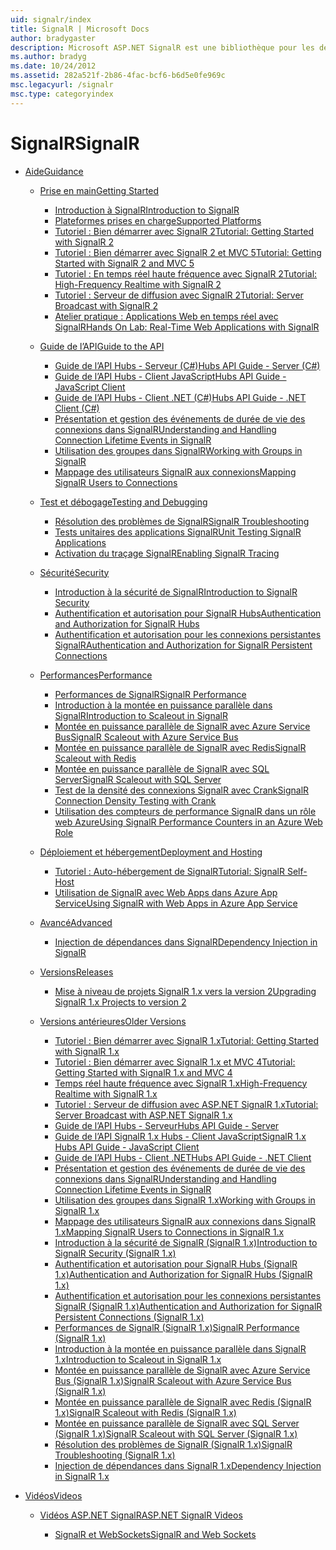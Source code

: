 ```yaml
---
uid: signalr/index
title: SignalR | Microsoft Docs
author: bradygaster
description: Microsoft ASP.NET SignalR est une bibliothèque pour les développeurs ASP.NET qui simplifie le processus d’ajout de fonctionnalités web en temps réel à vos applications.
ms.author: bradyg
ms.date: 10/24/2012
ms.assetid: 282a521f-2b86-4fac-bcf6-b6d5e0fe969c
msc.legacyurl: /signalr
msc.type: categoryindex
---
```

<a name="signalr"></a><span data-ttu-id="13f3d-103">SignalR</span><span class="sxs-lookup"><span data-stu-id="13f3d-103">SignalR</span></span>
====================
- [<span data-ttu-id="13f3d-104">Aide</span><span class="sxs-lookup"><span data-stu-id="13f3d-104">Guidance</span></span>](overview/index.md)

    - [<span data-ttu-id="13f3d-105">Prise en main</span><span class="sxs-lookup"><span data-stu-id="13f3d-105">Getting Started</span></span>](overview/getting-started/index.md)

        - [<span data-ttu-id="13f3d-106">Introduction à SignalR</span><span class="sxs-lookup"><span data-stu-id="13f3d-106">Introduction to SignalR</span></span>](overview/getting-started/introduction-to-signalr.md)
        - [<span data-ttu-id="13f3d-107">Plateformes prises en charge</span><span class="sxs-lookup"><span data-stu-id="13f3d-107">Supported Platforms</span></span>](overview/getting-started/supported-platforms.md)
        - [<span data-ttu-id="13f3d-108">Tutoriel : Bien démarrer avec SignalR 2</span><span class="sxs-lookup"><span data-stu-id="13f3d-108">Tutorial: Getting Started with SignalR 2</span></span>](overview/getting-started/tutorial-getting-started-with-signalr.md)
        - [<span data-ttu-id="13f3d-109">Tutoriel : Bien démarrer avec SignalR 2 et MVC 5</span><span class="sxs-lookup"><span data-stu-id="13f3d-109">Tutorial: Getting Started with SignalR 2 and MVC 5</span></span>](overview/getting-started/tutorial-getting-started-with-signalr-and-mvc.md)
        - [<span data-ttu-id="13f3d-110">Tutoriel : En temps réel haute fréquence avec SignalR 2</span><span class="sxs-lookup"><span data-stu-id="13f3d-110">Tutorial: High-Frequency Realtime with SignalR 2</span></span>](overview/getting-started/tutorial-high-frequency-realtime-with-signalr.md)
        - [<span data-ttu-id="13f3d-111">Tutoriel : Serveur de diffusion avec SignalR 2</span><span class="sxs-lookup"><span data-stu-id="13f3d-111">Tutorial: Server Broadcast with SignalR 2</span></span>](overview/getting-started/tutorial-server-broadcast-with-signalr.md)
        - [<span data-ttu-id="13f3d-112">Atelier pratique : Applications Web en temps réel avec SignalR</span><span class="sxs-lookup"><span data-stu-id="13f3d-112">Hands On Lab: Real-Time Web Applications with SignalR</span></span>](overview/getting-started/real-time-web-applications-with-signalr.md)
    - [<span data-ttu-id="13f3d-113">Guide de l’API</span><span class="sxs-lookup"><span data-stu-id="13f3d-113">Guide to the API</span></span>](overview/guide-to-the-api/index.md)

        - [<span data-ttu-id="13f3d-114">Guide de l’API Hubs - Serveur (C#)</span><span class="sxs-lookup"><span data-stu-id="13f3d-114">Hubs API Guide - Server (C#)</span></span>](overview/guide-to-the-api/hubs-api-guide-server.md)
        - [<span data-ttu-id="13f3d-115">Guide de l’API Hubs - Client JavaScript</span><span class="sxs-lookup"><span data-stu-id="13f3d-115">Hubs API Guide - JavaScript Client</span></span>](overview/guide-to-the-api/hubs-api-guide-javascript-client.md)
        - [<span data-ttu-id="13f3d-116">Guide de l’API Hubs - Client .NET (C#)</span><span class="sxs-lookup"><span data-stu-id="13f3d-116">Hubs API Guide - .NET Client (C#)</span></span>](overview/guide-to-the-api/hubs-api-guide-net-client.md)
        - [<span data-ttu-id="13f3d-117">Présentation et gestion des événements de durée de vie des connexions dans SignalR</span><span class="sxs-lookup"><span data-stu-id="13f3d-117">Understanding and Handling Connection Lifetime Events in SignalR</span></span>](overview/guide-to-the-api/handling-connection-lifetime-events.md)
        - [<span data-ttu-id="13f3d-118">Utilisation des groupes dans SignalR</span><span class="sxs-lookup"><span data-stu-id="13f3d-118">Working with Groups in SignalR</span></span>](overview/guide-to-the-api/working-with-groups.md)
        - [<span data-ttu-id="13f3d-119">Mappage des utilisateurs SignalR aux connexions</span><span class="sxs-lookup"><span data-stu-id="13f3d-119">Mapping SignalR Users to Connections</span></span>](overview/guide-to-the-api/mapping-users-to-connections.md)
    - [<span data-ttu-id="13f3d-120">Test et débogage</span><span class="sxs-lookup"><span data-stu-id="13f3d-120">Testing and Debugging</span></span>](overview/testing-and-debugging/index.md)

        - [<span data-ttu-id="13f3d-121">Résolution des problèmes de SignalR</span><span class="sxs-lookup"><span data-stu-id="13f3d-121">SignalR Troubleshooting</span></span>](overview/testing-and-debugging/troubleshooting.md)
        - [<span data-ttu-id="13f3d-122">Tests unitaires des applications SignalR</span><span class="sxs-lookup"><span data-stu-id="13f3d-122">Unit Testing SignalR Applications</span></span>](overview/testing-and-debugging/unit-testing-signalr-applications.md)
        - [<span data-ttu-id="13f3d-123">Activation du traçage SignalR</span><span class="sxs-lookup"><span data-stu-id="13f3d-123">Enabling SignalR Tracing</span></span>](overview/testing-and-debugging/enabling-signalr-tracing.md)
    - [<span data-ttu-id="13f3d-124">Sécurité</span><span class="sxs-lookup"><span data-stu-id="13f3d-124">Security</span></span>](overview/security/index.md)

        - [<span data-ttu-id="13f3d-125">Introduction à la sécurité de SignalR</span><span class="sxs-lookup"><span data-stu-id="13f3d-125">Introduction to SignalR Security</span></span>](overview/security/introduction-to-security.md)
        - [<span data-ttu-id="13f3d-126">Authentification et autorisation pour SignalR Hubs</span><span class="sxs-lookup"><span data-stu-id="13f3d-126">Authentication and Authorization for SignalR Hubs</span></span>](overview/security/hub-authorization.md)
        - [<span data-ttu-id="13f3d-127">Authentification et autorisation pour les connexions persistantes SignalR</span><span class="sxs-lookup"><span data-stu-id="13f3d-127">Authentication and Authorization for SignalR Persistent Connections</span></span>](overview/security/persistent-connection-authorization.md)
    - [<span data-ttu-id="13f3d-128">Performances</span><span class="sxs-lookup"><span data-stu-id="13f3d-128">Performance</span></span>](overview/performance/index.md)

        - [<span data-ttu-id="13f3d-129">Performances de SignalR</span><span class="sxs-lookup"><span data-stu-id="13f3d-129">SignalR Performance</span></span>](overview/performance/signalr-performance.md)
        - [<span data-ttu-id="13f3d-130">Introduction à la montée en puissance parallèle dans SignalR</span><span class="sxs-lookup"><span data-stu-id="13f3d-130">Introduction to Scaleout in SignalR</span></span>](overview/performance/scaleout-in-signalr.md)
        - [<span data-ttu-id="13f3d-131">Montée en puissance parallèle de SignalR avec Azure Service Bus</span><span class="sxs-lookup"><span data-stu-id="13f3d-131">SignalR Scaleout with Azure Service Bus</span></span>](overview/performance/scaleout-with-windows-azure-service-bus.md)
        - [<span data-ttu-id="13f3d-132">Montée en puissance parallèle de SignalR avec Redis</span><span class="sxs-lookup"><span data-stu-id="13f3d-132">SignalR Scaleout with Redis</span></span>](overview/performance/scaleout-with-redis.md)
        - [<span data-ttu-id="13f3d-133">Montée en puissance parallèle de SignalR avec SQL Server</span><span class="sxs-lookup"><span data-stu-id="13f3d-133">SignalR Scaleout with SQL Server</span></span>](overview/performance/scaleout-with-sql-server.md)
        - [<span data-ttu-id="13f3d-134">Test de la densité des connexions SignalR avec Crank</span><span class="sxs-lookup"><span data-stu-id="13f3d-134">SignalR Connection Density Testing with Crank</span></span>](overview/performance/signalr-connection-density-testing-with-crank.md)
        - [<span data-ttu-id="13f3d-135">Utilisation des compteurs de performance SignalR dans un rôle web Azure</span><span class="sxs-lookup"><span data-stu-id="13f3d-135">Using SignalR Performance Counters in an Azure Web Role</span></span>](overview/performance/using-signalr-performance-counters-in-an-azure-web-role.md)
    - [<span data-ttu-id="13f3d-136">Déploiement et hébergement</span><span class="sxs-lookup"><span data-stu-id="13f3d-136">Deployment and Hosting</span></span>](overview/deployment/index.md)

        - [<span data-ttu-id="13f3d-137">Tutoriel : Auto-hébergement de SignalR</span><span class="sxs-lookup"><span data-stu-id="13f3d-137">Tutorial: SignalR Self-Host</span></span>](overview/deployment/tutorial-signalr-self-host.md)
        - [<span data-ttu-id="13f3d-138">Utilisation de SignalR avec Web Apps dans Azure App Service</span><span class="sxs-lookup"><span data-stu-id="13f3d-138">Using SignalR with Web Apps in Azure App Service</span></span>](overview/deployment/using-signalr-with-azure-web-sites.md)
    - [<span data-ttu-id="13f3d-139">Avancé</span><span class="sxs-lookup"><span data-stu-id="13f3d-139">Advanced</span></span>](overview/advanced/index.md)

        - [<span data-ttu-id="13f3d-140">Injection de dépendances dans SignalR</span><span class="sxs-lookup"><span data-stu-id="13f3d-140">Dependency Injection in SignalR</span></span>](overview/advanced/dependency-injection.md)
    - [<span data-ttu-id="13f3d-141">Versions</span><span class="sxs-lookup"><span data-stu-id="13f3d-141">Releases</span></span>](overview/releases/index.md)

        - [<span data-ttu-id="13f3d-142">Mise à niveau de projets SignalR 1.x vers la version 2</span><span class="sxs-lookup"><span data-stu-id="13f3d-142">Upgrading SignalR 1.x Projects to version 2</span></span>](overview/releases/upgrading-signalr-1x-projects-to-20.md)
    - [<span data-ttu-id="13f3d-143">Versions antérieures</span><span class="sxs-lookup"><span data-stu-id="13f3d-143">Older Versions</span></span>](overview/older-versions/index.md)

        - [<span data-ttu-id="13f3d-144">Tutoriel : Bien démarrer avec SignalR 1.x</span><span class="sxs-lookup"><span data-stu-id="13f3d-144">Tutorial: Getting Started with SignalR 1.x</span></span>](overview/older-versions/tutorial-getting-started-with-signalr.md)
        - [<span data-ttu-id="13f3d-145">Tutoriel : Bien démarrer avec SignalR 1.x et MVC 4</span><span class="sxs-lookup"><span data-stu-id="13f3d-145">Tutorial: Getting Started with SignalR 1.x and MVC 4</span></span>](overview/older-versions/tutorial-getting-started-with-signalr-and-mvc-4.md)
        - [<span data-ttu-id="13f3d-146">Temps réel haute fréquence avec SignalR 1.x</span><span class="sxs-lookup"><span data-stu-id="13f3d-146">High-Frequency Realtime with SignalR 1.x</span></span>](overview/older-versions/tutorial-high-frequency-realtime-with-signalr.md)
        - [<span data-ttu-id="13f3d-147">Tutoriel : Serveur de diffusion avec ASP.NET SignalR 1.x</span><span class="sxs-lookup"><span data-stu-id="13f3d-147">Tutorial: Server Broadcast with ASP.NET SignalR 1.x</span></span>](overview/older-versions/tutorial-server-broadcast-with-aspnet-signalr.md)
        - [<span data-ttu-id="13f3d-148">Guide de l’API Hubs - Serveur</span><span class="sxs-lookup"><span data-stu-id="13f3d-148">Hubs API Guide - Server</span></span>](overview/older-versions/signalr-1x-hubs-api-guide-server.md)
        - [<span data-ttu-id="13f3d-149">Guide de l’API SignalR 1.x Hubs - Client JavaScript</span><span class="sxs-lookup"><span data-stu-id="13f3d-149">SignalR 1.x Hubs API Guide - JavaScript Client</span></span>](overview/older-versions/signalr-1x-hubs-api-guide-javascript-client.md)
        - [<span data-ttu-id="13f3d-150">Guide de l’API Hubs - Client .NET</span><span class="sxs-lookup"><span data-stu-id="13f3d-150">Hubs API Guide - .NET Client</span></span>](overview/older-versions/signalr-1x-hubs-api-guide-net-client.md)
        - [<span data-ttu-id="13f3d-151">Présentation et gestion des événements de durée de vie des connexions dans SignalR</span><span class="sxs-lookup"><span data-stu-id="13f3d-151">Understanding and Handling Connection Lifetime Events in SignalR</span></span>](overview/older-versions/handling-connection-lifetime-events.md)
        - [<span data-ttu-id="13f3d-152">Utilisation des groupes dans SignalR 1.x</span><span class="sxs-lookup"><span data-stu-id="13f3d-152">Working with Groups in SignalR 1.x</span></span>](overview/older-versions/working-with-groups.md)
        - [<span data-ttu-id="13f3d-153">Mappage des utilisateurs SignalR aux connexions dans SignalR 1.x</span><span class="sxs-lookup"><span data-stu-id="13f3d-153">Mapping SignalR Users to Connections in SignalR 1.x</span></span>](overview/older-versions/mapping-users-to-connections.md)
        - [<span data-ttu-id="13f3d-154">Introduction à la sécurité de SignalR (SignalR 1.x)</span><span class="sxs-lookup"><span data-stu-id="13f3d-154">Introduction to SignalR Security (SignalR 1.x)</span></span>](overview/older-versions/introduction-to-security.md)
        - [<span data-ttu-id="13f3d-155">Authentification et autorisation pour SignalR Hubs (SignalR 1.x)</span><span class="sxs-lookup"><span data-stu-id="13f3d-155">Authentication and Authorization for SignalR Hubs (SignalR 1.x)</span></span>](overview/older-versions/hub-authorization.md)
        - [<span data-ttu-id="13f3d-156">Authentification et autorisation pour les connexions persistantes SignalR (SignalR 1.x)</span><span class="sxs-lookup"><span data-stu-id="13f3d-156">Authentication and Authorization for SignalR Persistent Connections (SignalR 1.x)</span></span>](overview/older-versions/persistent-connection-authorization.md)
        - [<span data-ttu-id="13f3d-157">Performances de SignalR (SignalR 1.x)</span><span class="sxs-lookup"><span data-stu-id="13f3d-157">SignalR Performance (SignalR 1.x)</span></span>](overview/older-versions/signalr-performance.md)
        - [<span data-ttu-id="13f3d-158">Introduction à la montée en puissance parallèle dans SignalR 1.x</span><span class="sxs-lookup"><span data-stu-id="13f3d-158">Introduction to Scaleout in SignalR 1.x</span></span>](overview/older-versions/scaleout-in-signalr.md)
        - [<span data-ttu-id="13f3d-159">Montée en puissance parallèle de SignalR avec Azure Service Bus (SignalR 1.x)</span><span class="sxs-lookup"><span data-stu-id="13f3d-159">SignalR Scaleout with Azure Service Bus (SignalR 1.x)</span></span>](overview/older-versions/scaleout-with-windows-azure-service-bus.md)
        - [<span data-ttu-id="13f3d-160">Montée en puissance parallèle de SignalR avec Redis (SignalR 1.x)</span><span class="sxs-lookup"><span data-stu-id="13f3d-160">SignalR Scaleout with Redis (SignalR 1.x)</span></span>](overview/older-versions/scaleout-with-redis.md)
        - [<span data-ttu-id="13f3d-161">Montée en puissance parallèle de SignalR avec SQL Server (SignalR 1.x)</span><span class="sxs-lookup"><span data-stu-id="13f3d-161">SignalR Scaleout with SQL Server (SignalR 1.x)</span></span>](overview/older-versions/scaleout-with-sql-server.md)
        - [<span data-ttu-id="13f3d-162">Résolution des problèmes de SignalR (SignalR 1.x)</span><span class="sxs-lookup"><span data-stu-id="13f3d-162">SignalR Troubleshooting (SignalR 1.x)</span></span>](overview/older-versions/troubleshooting.md)
        - [<span data-ttu-id="13f3d-163">Injection de dépendances dans SignalR 1.x</span><span class="sxs-lookup"><span data-stu-id="13f3d-163">Dependency Injection in SignalR 1.x</span></span>](overview/older-versions/dependency-injection.md)
- [<span data-ttu-id="13f3d-164">Vidéos</span><span class="sxs-lookup"><span data-stu-id="13f3d-164">Videos</span></span>](videos/index.md)

    - [<span data-ttu-id="13f3d-165">Vidéos ASP.NET SignalR</span><span class="sxs-lookup"><span data-stu-id="13f3d-165">ASP.NET SignalR Videos</span></span>](videos/getting-started/index.md)

        - [<span data-ttu-id="13f3d-166">SignalR et WebSockets</span><span class="sxs-lookup"><span data-stu-id="13f3d-166">SignalR and Web Sockets</span></span>](videos/getting-started/signalr-and-web-sockets.md)
